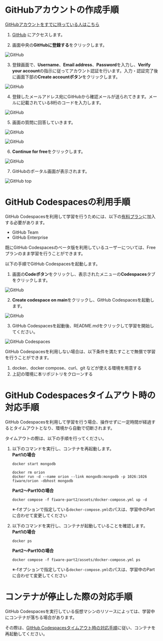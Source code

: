 # GitHubアカウントの作成手順

[GitHubアカウントをすでに持っている人はこちら](#github-codespacesの利用手順)

1. [GitHub](https://github.co.jp/) にアクセスします。

2. 画面中央の**GitHubに登録する**をクリックします。

![GitHub](./assets/github1-1.png)

3. 登録画面で、**Username**、**Email address**、**Password**を入力し、**Verify your account**の指示に従ってアカウント認証を行います。入力・認証完了後に画面下部の**Create accountボタン**をクリックします。

![GitHub](./assets/github1-2.png)

4. 登録したメールアドレス宛にGitHubから確認メールが送られてきます。メールに記載されている8桁のコードを入力します。

![GitHub](./assets/github1-3.png)

5. 画面の質問に回答していきます。

![GitHub](./assets/github1-4.png)

![GitHub](./assets/github1-5.png)

6. **Continue for free**をクリックします。

![GitHub](./assets/github1-6.png)

7. GitHubのポータル画面が表示されます。

![GitHub top](./assets/github1-7.png)

# GitHub Codespacesの利用手順

GitHub Codespacesを利用して学習を行うためには、以下の[有料プラン](https://github.co.jp/pricing)に加入する必要があります。
- GitHub Team
- GitHub Enterprise

既にGitHub Codespacesのベータ版を利用しているユーザーについては、Freeプランのまま学習を行うことができます。

以下の手順でGitHub Codespacesを起動します。

1. 画面の**Codeボタン**をクリックし、表示されたメニューの**Codespaces**タブをクリックします。

![GitHub](./assets/github1-8.png)

2. **Create codespace on main**をクリックし、GitHub Codespacesを起動します。

![GitHub](./assets/github1-9.png)

3. GitHub Codespacesを起動後、README.mdをクリックして学習を開始してください。

![GitHub Codespaces](./assets/github1-10.png)

GitHub Codespacesを利用しない場合は、以下条件を満たすことで無償で学習を行うことができます。
1. docker、docker compose、curl、git などが使える環境を用意する
2. 上記の環境に本リポジトリをクローンする

# GitHub Codespacesタイムアウト時の対応手順

GitHub Codespacesを利用して学習を行う場合、操作せずに一定時間が経過するとタイムアウトとなり、環境から自動で切断されます。

タイムアウトの際は、以下の手順を行ってください。

1. 以下のコマンドを実行し、コンテナを再起動します。  
    **Part1の場合**
    ```
    docker start mongodb

    docker rm orion
    docker run -d --name orion --link mongodb:mongodb -p 1026:1026 fiware/orion -dbhost mongodb
    ```

    **Part2～Part10の場合**
    ```
    docker compose -f fiware-part2/assets/docker-compose.yml up -d
    ```
    ※-fオプションで指定している`docker-compose.yml`のパスは、学習中のPartに合わせて変更してください

2. 以下のコマンドを実行し、コンテナが起動していることを確認します。  
    **Part1の場合**
    ```
    docker ps
    ```

    **Part2～Part10の場合**
    ```
    docker compose -f fiware-part2/assets/docker-compose.yml ps
    ```
    ※-fオプションで指定している`docker-compose.yml`のパスは、学習中のPartに合わせて変更してください

# コンテナが停止した際の対応手順

GitHub Codespacesを実行している仮想マシンのリソースによっては、学習中にコンテナが落ちる場合があります。

その際は、[GitHub Codespacesタイムアウト時の対応手順](#github-codespacesタイムアウト時の対応手順)に従い、コンテナを再起動してください。
